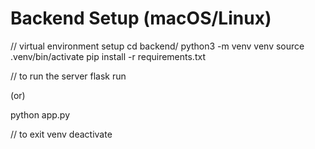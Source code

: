 # Backend Setup (macOS/Linux)
// virtual environment setup
cd backend/
python3 -m venv venv
source .venv/bin/activate
pip install -r requirements.txt

// to run the server
flask run

(or)

python app.py

// to exit venv
deactivate